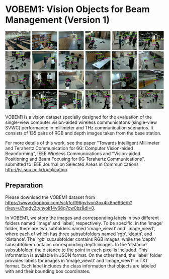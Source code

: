 # VOBEM1: Vision Objects for Beam Management (Version 1)

![](VOBEM1.jpg)

VOBEM1 is a vision dataset specially designed for the evaluation of the single-view computer vision-aided wireless communicatons (single-view SVWC) performance in millimeter and THz communication scenarios.
It consists of 135 pairs of RGB and depth images taken from the base station.

For more details of this work, see the paper "Towards Intelligent Millimeter and Terahertz Communication for 6G: Computer Vision-aided Beamforming", IEEE Wireless Communications and "Vision-aided Positioning and Beam Focusing for 6G Terahertz Communications", submitted to IEEE Journal on Selected Areas in Communications http://isl.snu.ac.kr/publication.

## Preparation
Please download the VOBEM1 dataset from https://www.dropbox.com/scl/fo/f96gvtvon3ox4ik8ne96e/h?rlkey=u7hqdy3tyhyok14y68q7cw0bz&dl=0.

In VOBEM1, we store the images and corresponding labels in two different folders named ‘image’ and ‘label’, respectively. To be specific, in the ‘image’ folder, there are two subfolders named ‘image_view0’ and ‘image_view1’, where each of which has three subsubfolders named ‘rgb’, ‘depth’, and ‘distance’. The ‘rgb’ subsubfolder contains RGB images, while the ‘depth’ subsubfolder contains corresponding depth images. In the ‘distance’ subsubfolder, the distance to the point in each pixel is included. This information is available in JSON format. On the other hand, the ‘label’ folder provides labels for images in ‘image_view0’ and ‘image_view1’ in TXT format. Each label includes the class information that objects are labeled with and their bounding box coordinates.
